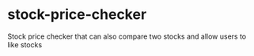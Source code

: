 # stock-price-checker
Stock price checker that can also compare two stocks and allow users to like stocks
